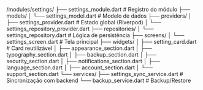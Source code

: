 /modules/settings/
├── settings_module.dart          # Registro do módulo
├── models/
│   └── settings_model.dart       # Modelo de dados
├── providers/
│   ├── settings_provider.dart    # Estado global (Riverpod)
│   └── settings_repository_provider.dart
├── repositories/
│   └── settings_repository.dart  # Lógica de persistência
├── screens/
│   └── settings_screen.dart      # Tela principal
├── widgets/
│   ├── setting_card.dart         # Card reutilizável
│   ├── appearance_section.dart
│   ├── typography_section.dart
│   ├── backup_section.dart
│   ├── security_section.dart
│   ├── notifications_section.dart
│   ├── language_section.dart
│   ├── account_section.dart
│   └── support_section.dart
└── services/
    ├── settings_sync_service.dart # Sincronização com backend
    └── backup_service.dart        # Backup/Restore
